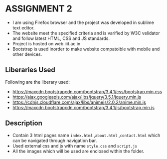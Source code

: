 # **ASSIGNMENT 2**
* I am using Firefox browser and the project was developed in sublime text editor.
* The website meet the specified criteria and is varified by W3C velidator and follow latest HTML, CSS and JS standards.
* Project is hosted on web.iiit.ac.in
* Bootstrap is used inorder to make website compatoible with mobile and other devices.

## **Liberaries Used**
Following are the liberary used:
* https://maxcdn.bootstrapcdn.com/bootstrap/3.4.1/css/bootstrap.min.css
* https://ajax.googleapis.com/ajax/libs/jquery/3.5.1/jquery.min.js
* https://cdnjs.cloudflare.com/ajax/libs/animejs/2.0.2/anime.min.js
* https://maxcdn.bootstrapcdn.com/bootstrap/3.4.1/js/bootstrap.min.js

## **Description**
* Contain 3 html pages name `index.html` ,`about.html` ,`contact.html` which can be navigated through navigation bar.
* Used external css and js with name `style.css` and `script.js`
* All the images which will be used are enclosed within the folder.